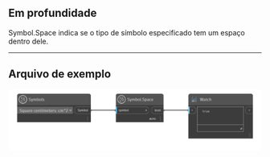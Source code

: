 ## Em profundidade
Symbol.Space indica se o tipo de símbolo especificado tem um espaço dentro dele.
___
## Arquivo de exemplo

![Symbol.Space](./DynamoUnits.Symbol.Space_img.png)
